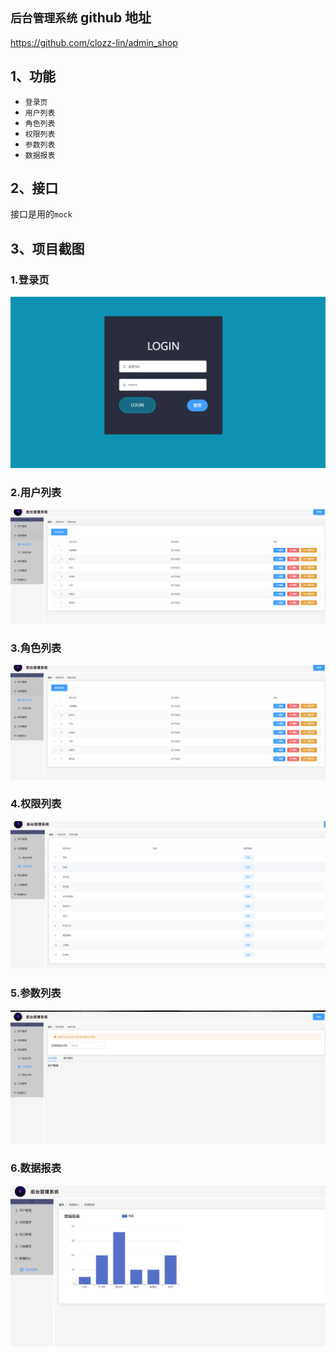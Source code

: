 ## `后台管理系统` github 地址
<https://github.com/clozz-lin/admin_shop>
 

## 1、功能
+ `登录页`
+ `用户列表`
+ `角色列表`
+ `权限列表`
+ `参数列表`
+ `数据报表`
## 2、接口
  接口是用的`mock`

## 3、项目截图
### 1.登录页
![登录页](./project_screenshot/login.png)
### 2.用户列表
![用户列表](./project_screenshot/roles.png)

### 3.角色列表
![角色列表](./project_screenshot/roles.png)

### 4.权限列表
![权限列表](./project_screenshot/rights.png)

### 5.参数列表
![参数列表](./project_screenshot/cate.png)

### 6.数据报表
![数据报表](./project_screenshot/baobiao.png)

